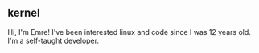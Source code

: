 ## kernel

Hi, I'm Emre! I've been interested linux and code since I was 12 years old. I'm a self-taught developer.
